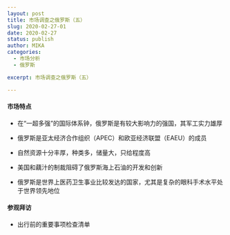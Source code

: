 ```yaml
---
layout: post
title: 市场调查之俄罗斯（五）
slug: 2020-02-27-01
date: 2020-02-27
status: publish
author: MIKA
categories: 
  - 市场分析
  - 俄罗斯

excerpt: 市场调查之俄罗斯（五）

---
```


#### 市场特点

- 在“一超多强”的国际体系钟，俄罗斯是有较大影响力的强国，其军工实力雄厚

- 俄罗斯是亚太经济合作组织（APEC）和欧亚经济联盟（EAEU）的成员

- 自然资源十分丰厚，种类多，储量大，只给程度高

- 美国和藕汁的制裁阻碍了俄罗斯海上石油的开发和创新

- 俄罗斯是世界上医药卫生事业比较发达的国家，尤其是复杂的眼科手术水平处于世界领先地位

#### 参观拜访

- 出行前的重要事项检查清单

